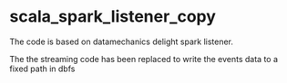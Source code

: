 # scala_spark_listener_copy

The code is based on datamechanics delight spark listener.

The the streaming code has been replaced to write the events data to a fixed path in dbfs 
